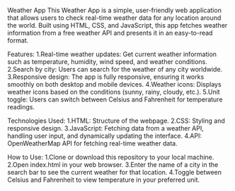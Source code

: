 Weather App
This Weather App is a simple, user-friendly web application that allows users to check real-time weather data for any location around the world. Built using HTML, CSS, and JavaScript, this app fetches weather information from a free weather API and presents it in an easy-to-read format.

Features:
1.Real-time weather updates: Get current weather information such as temperature, humidity, wind speed, and weather conditions.
2.Search by city: Users can search for the weather of any city worldwide.
3.Responsive design: The app is fully responsive, ensuring it works smoothly on both desktop and mobile devices.
4.Weather icons: Displays weather icons based on the conditions (sunny, rainy, cloudy, etc.).
5.Unit toggle: Users can switch between Celsius and Fahrenheit for temperature readings.

Technologies Used:
1.HTML: Structure of the webpage.
2.CSS: Styling and responsive design.
3.JavaScript: Fetching data from a weather API, handling user input, and dynamically updating the interface.
4.API: OpenWeatherMap API for fetching real-time weather data.

How to Use:
1.Clone or download this repository to your local machine.
2.Open index.html in your web browser.
3.Enter the name of a city in the search bar to see the current weather for that location.
4.Toggle between Celsius and Fahrenheit to view temperature in your preferred unit.
